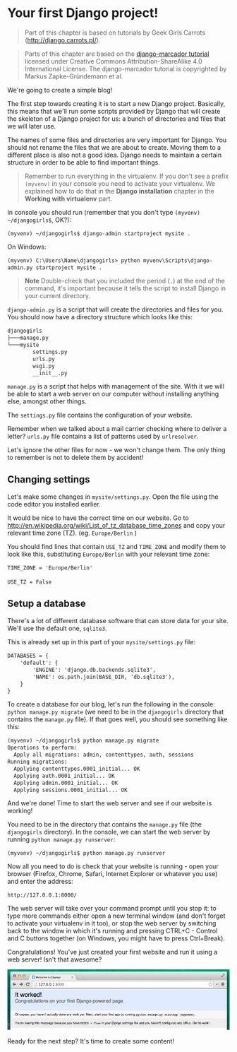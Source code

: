 # Your first Django project!

> Part of this chapter is based on tutorials by Geek Girls Carrots (http://django.carrots.pl/).

> Parts of this chapter are based on the [django-marcador
tutorial](http://django-marcador.keimlink.de/) licensed under Creative Commons
Attribution-ShareAlike 4.0 International License. The django-marcador tutorial
is copyrighted by Markus Zapke-Gründemann et al.

We're going to create a simple blog!

The first step towards creating it is to start a new Django project. Basically, this means that we'll run some scripts provided by Django that will create the skeleton of a Django project for us: a bunch of directories and files that we will later use.

The names of some files and directories are very important for Django. You should not rename the files that we are about to create. Moving them to a different place is also not a good idea. Django needs to maintain a certain structure in order to be able to find important things.

> Remember to run everything in the virtualenv. If you don't see a prefix `(myvenv)` in your console you need to activate your virtualenv. We explained how to do that in the __Django installation__ chapter in the __Working with virtualenv__ part.

In console you should run (remember that you don't type `(myvenv) ~/djangogirls$`, OK?):

    (myvenv) ~/djangogirls$ django-admin startproject mysite .

On Windows:

    (myvenv) C:\Users\Name\djangogirls> python myvenv\Scripts\django-admin.py startproject mysite .

> **Note** Double-check that you included the period (`.`) at the end of the command, it's important because it tells the script to install Django in your current directory.

`django-admin.py` is a script that will create the directories and files for you. You should now have a directory structure which looks like this:

    djangogirls
    ├───manage.py
    └───mysite
            settings.py
            urls.py
            wsgi.py
            __init__.py


`manage.py` is a script that helps with management of the site. With it we will be able to start a web server on our computer without installing anything else, amongst other things.

The `settings.py` file contains the configuration of your website.

Remember when we talked about a mail carrier checking where to deliver a letter? `urls.py` file contains a list of patterns used by `urlresolver`.

Let's ignore the other files for now - we won't change them. The only thing to remember is not to delete them by accident!

## Changing settings

Let's make some changes in `mysite/settings.py`. Open the file using the code editor you installed earlier.

It would be nice to have the correct time on our website. Go to http://en.wikipedia.org/wiki/List_of_tz_database_time_zones and copy your relevant time zone (TZ). (eg. `Europe/Berlin` )

You should find lines that contain `USE_TZ` and `TIME_ZONE` and modify them to look like this, substituting `Europe/Berlin` with your relevant time zone:

    TIME_ZONE = 'Europe/Berlin'

    USE_TZ = False

## Setup a database

There's a lot of different database software that can store data for your site. We'll use the default one, `sqlite3`.

This is already set up in this part of your `mysite/settings.py` file:

    DATABASES = {
        'default': {
            'ENGINE': 'django.db.backends.sqlite3',
            'NAME': os.path.join(BASE_DIR, 'db.sqlite3'),
        }
    }

To create a database for our blog, let's run the following in the console: `python manage.py migrate` (we need to be in the `djangogirls` directory that contains the `manage.py` file). If that goes well, you should see something like this:

    (myvenv) ~/djangogirls$ python manage.py migrate
    Operations to perform:
      Apply all migrations: admin, contenttypes, auth, sessions
    Running migrations:
      Applying contenttypes.0001_initial... OK
      Applying auth.0001_initial... OK
      Applying admin.0001_initial... OK
      Applying sessions.0001_initial... OK

And we're done! Time to start the web server and see if our website is working!

You need to be in the directory that contains the `manage.py` file (the `djangogirls` directory). In the console, we can start the web server by running `python manage.py runserver`:

    (myvenv) ~/djangogirls$ python manage.py runserver

Now all you need to do is check that your website is running - open your browser (Firefox, Chrome, Safari, Internet Explorer or whatever you use) and enter the address:

    http://127.0.0.1:8000/

The web server will take over your command prompt until you stop it: to type more commands either open a new terminal window (and don't forget to activate your virtualenv in it too), or stop the web server by switching back to the window in which it's running and pressing CTRL+C - Control and C buttons together (on Windows, you might have to press Ctrl+Break).

Congratulations! You've just created your first website and run it using a web server! Isn't that awesome?

![It worked!](images/it_worked2.png)

Ready for the next step? It's time to create some content!
